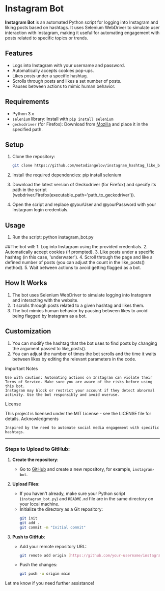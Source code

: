 # Instagram Bot

**Instagram Bot** is an automated Python script for logging into Instagram and liking posts based on hashtags. It uses Selenium WebDriver to simulate user interaction with Instagram, making it useful for automating engagement with posts related to specific topics or trends.

## Features

- Logs into Instagram with your username and password.
- Automatically accepts cookies pop-ups.
- Likes posts under a specific hashtag.
- Scrolls through posts and likes a set number of posts.
- Pauses between actions to mimic human behavior.
  
## Requirements

- Python 3.x
- `selenium` library: Install with `pip install selenium`
- `geckodriver` (for Firefox): Download from [Mozilla](https://github.com/mozilla/geckodriver/releases) and place it in the specified path.
  
## Setup

1. Clone the repository:
   ```bash
   git clone https://github.com/metodiangelov/instagram_hashtag_like_bot

2. Install the required dependencies:
   pip install selenium

3. Download the latest version of Geckodriver (for Firefox) and specify its path in the script (webdriver.Firefox(executable_path='path_to_geckodriver')).

4. Open the script and replace @yourUser and @yourPassword with your Instagram login credentials.

## Usage

1. Run the script:
   python instagram_bot.py

##The bot will:
    1. Log into Instagram using the provided credentials.
    2. Automatically accept cookies (if prompted).
    3. Like posts under a specific hashtag (in this case, 'underwater').
    4. Scroll through the page and like a defined number of posts (you can adjust the count in the like_posts() method).
    5. Wait between actions to avoid getting flagged as a bot.

## How It Works

  1. The bot uses Selenium WebDriver to simulate logging into Instagram and interacting with the website.
  2. It scrolls through posts related to a given hashtag and likes them.
  3. The bot mimics human behavior by pausing between likes to avoid being flagged by Instagram as a bot.

## Customization

 1. You can modify the hashtag that the bot uses to find posts by changing the argument passed to like_posts().
 2. You can adjust the number of times the bot scrolls and the time it waits between likes by editing the relevant parameters in the code.

Important Notes

    Use with caution: Automating actions on Instagram can violate their Terms of Service. Make sure you are aware of the risks before using this bot.
    Instagram may block or restrict your account if they detect abnormal activity. Use the bot responsibly and avoid overuse.

License

This project is licensed under the MIT License - see the LICENSE file for details.
Acknowledgments

    Inspired by the need to automate social media engagement with specific hashtags.


---

### Steps to Upload to GitHub:

1. **Create the repository**:
   - Go to [GitHub](https://github.com) and create a new repository, for example, `instagram-bot`.

2. **Upload Files**:
   - If you haven't already, make sure your Python script (`instagram_bot.py`) and `README.md` file are in the same directory on your local machine.
   - Initialize the directory as a Git repository:
     ```bash
     git init
     git add .
     git commit -m "Initial commit"
     ```

3. **Push to GitHub**:
   - Add your remote repository URL:
     ```bash
     git remote add origin [https://github.com/your-username/instagram-bot.git](https://github.com/metodiangelov/instagram_hashtag_like_bot)
     ```
   - Push the changes:
     ```bash
     git push -u origin main
     ```

Let me know if you need further assistance!
